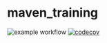 # maven_training
![example workflow](https://github.com/Maximeguenneteau/maven_training/actions/workflows/build.yml/badge.svg)
[![codecov](https://codecov.io/gh/Maximeguenneteau/maven_training/branch/main/graph/badge.svg)](https://codecov.io/gh/Maximeguenneteau/maven_training)

